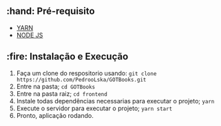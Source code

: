 
<h2>:hand: Pré-requisito</h2>

* [YARN](https://classic.yarnpkg.com/en/docs)
* [NODE JS](https://nodejs.org/en/)

<h2>:fire: Instalação e Execução</h2>

1. Faça um clone do respositorio usando: `git clone https://github.com/PedrooLska/GOTBooks.git`
2. Entre na pasta; `cd GOTBooks`
3. Entre na pasta raiz; `cd frontend`
4. Instale todas dependências necessarias para executar o projeto; `yarn`
5. Execute o servidor para executar o projeto; `yarn start`
6. Pronto, aplicação rodando.
